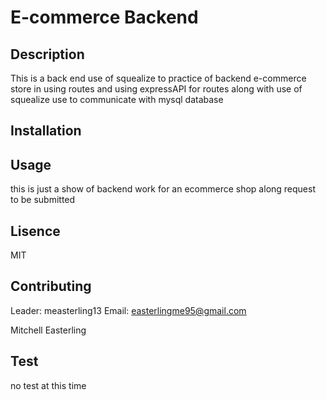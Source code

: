 # E-commerce Backend

  ## Description 
  This is a back end use of squealize to practice of backend e-commerce store in using routes and using expressAPI for routes along with use of squealize use to communicate with mysql database
  ## Installation
  
  ## Usage
  this is just a show of backend work for an ecommerce shop along request to be submitted
  ## Lisence
  MIT
  ## Contributing
  Leader: measterling13 Email: easterlingme95@gmail.com

  Mitchell Easterling
  ## Test
  no test at this time